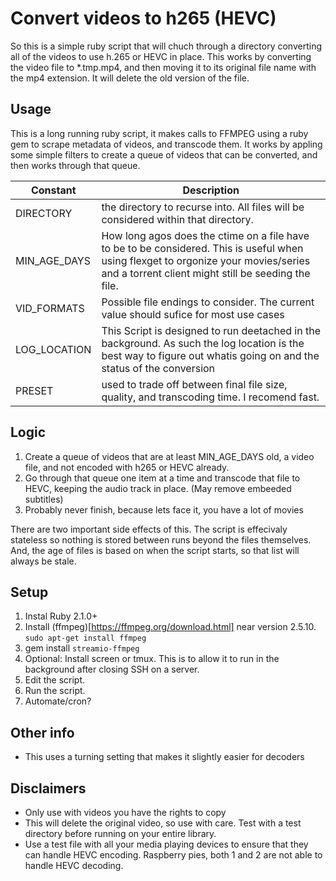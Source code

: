 # Convert videos to h265 (HEVC)

So this is a simple ruby script that will chuch through a directory converting all of the videos to use h.265 or HEVC in place.  This works by converting the video file to \*.tmp.mp4, and then moving it to its original file name with the mp4 extension.  It will delete the old version of the file.  


## Usage

This is a long running ruby script, it makes calls to FFMPEG using a ruby gem to scrape metadata of videos, and transcode them.  It works by appling some simple filters to create a queue of videos that can be converted, and then works through that queue.  

|Constant| Description|
|--|--|
|DIRECTORY | the directory to recurse into.  All files will be considered within that directory. |
|MIN_AGE_DAYS| How long agos does the ctime on a file have to be to be considered.  This is useful when using flexget to orgonize your movies/series and a torrent client might still be seeding the file.  |
|VID_FORMATS| Possible file endings to consider.  The current value should sufice for most use cases |
|LOG_LOCATION|  This Script is designed to run deetached in the background.  As such the log location is the best way to figure out whatis going on and the status of the conversion|  
| PRESET | used to trade off between final file size, quality, and transcoding time. I recomend fast.|


## Logic

1. Create a queue of videos that are at least MIN_AGE_DAYS old, a video file, and not encoded with h265 or HEVC already.
2. Go through that queue one item at a time and transcode that file to HEVC, keeping the audio track in place.  (May remove embeeded subtitles)
3. Probably never finish, because lets face it, you have a lot of movies

There are two important side effects of this.  The script is effecivaly stateless so nothing is stored between runs beyond the files themselves. And, the age of files is based on when the script starts, so that list will always be stale.  

## Setup

1. Instal Ruby 2.1.0+
2. Install (ffmpeg)[https://ffmpeg.org/download.html] near version 2.5.10.  `sudo apt-get install ffmpeg`
3. gem install `streamio-ffmpeg`
4. Optional: Install screen or tmux. This is to allow it to run in the background after closing SSH on a server.  
5. Edit the script.
6. Run the script.
7. Automate/cron?

## Other info

- This uses a turning setting that makes it slightly easier for decoders

## Disclaimers
- Only use with videos you have the rights to copy
- This will delete the original video, so use with care.  Test with a test directory before running on your entire library.  
- Use a test file with all your media playing devices to ensure that they can handle HEVC encoding.  Raspberry pies, both 1 and 2 are not able to handle HEVC decoding.
